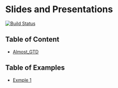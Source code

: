 # Slides and Presentations

[![Build Status](https://travis-ci.com/d-k-ivanov/slides.svg?branch=master)](https://travis-ci.com/d-k-ivanov/slides)

## Table of Content

- [Almost_GTD](https://d-k-ivanov.github.io/slides/Almost_GTD)

## Table of Examples

- [Exmple 1](https://d-k-ivanov.github.io/slides/Example_One)
